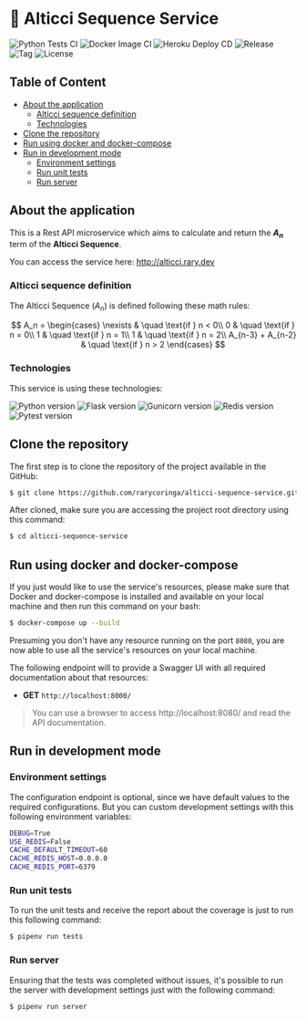 # 🧮 Alticci Sequence Service
![Python Tests CI](https://img.shields.io/github/workflow/status/rarycoringa/alticci-sequence-service/Python%20Tests%20CI?label=tests&logo=pytest&logoColor=white)
![Docker Image CI](https://img.shields.io/github/workflow/status/rarycoringa/alticci-sequence-service/Docker%20Image%20CI?label=docker&logo=docker&logoColor=white)
![Heroku Deploy CD](https://img.shields.io/github/workflow/status/rarycoringa/alticci-sequence-service/Heroku%20Deploy%20CD?label=heroku&logo=heroku&logoColor=white)
![Release](https://img.shields.io/github/v/release/rarycoringa/alticci-sequence-service?include_prereleases)
![Tag](https://img.shields.io/github/v/tag/rarycoringa/alticci-sequence-service?include_prereleases)
![License](https://img.shields.io/github/license/rarycoringa/alticci-sequence-service)

## Table of Content

- [About the application](#about-the-application)
  - [Alticci sequence definition](#alticci-sequence-definition)
  - [Technologies](#technologies)
- [Clone the repository](#clone-the-repository)
- [Run using docker and docker-compose](#run-using-docker-and-docker-compose)
- [Run in development mode](#run-in-development-mode)
  - [Environment settings](#environment-settings)
  - [Run unit tests](#run-unit-tests)
  - [Run server](#run-server)


## About the application

This is a Rest API microservice which aims to calculate and return the **$A_n$** term of the **Alticci Sequence**.

You can access the service here: http://alticci.rary.dev

### Alticci sequence definition

The Alticci Sequence ($A_n$) is defined following these math rules:

$$
A_n =
  \begin{cases}
    \nexists           & \quad \text{if } n < 0\\
    0                  & \quad \text{if } n = 0\\
    1                  & \quad \text{if } n = 1\\
    1                  & \quad \text{if } n = 2\\
    A_{n-3} + A_{n-2}  & \quad \text{if } n > 2
  \end{cases}
$$

### Technologies

This service is using these technologies:

![Python version](https://img.shields.io/github/pipenv/locked/python-version/rarycoringa/alticci-sequence-service?color=lightgray&label=Python&logo=python&logoColor=white)
![Flask version](https://img.shields.io/github/pipenv/locked/dependency-version/rarycoringa/alticci-sequence-service/flask?color=lightgray&label=Flask&logo=flask&logoColor=white)
![Gunicorn version](https://img.shields.io/github/pipenv/locked/dependency-version/rarycoringa/alticci-sequence-service/gunicorn?color=lightgray&label=Gunicorn&logo=gunicorn&logoColor=white)
![Redis version](https://img.shields.io/github/pipenv/locked/dependency-version/rarycoringa/alticci-sequence-service/redis?color=lightgray&label=Redis&logo=redis&logoColor=white)
![Pytest version](https://img.shields.io/github/pipenv/locked/dependency-version/rarycoringa/alticci-sequence-service/dev/pytest?color=lightgray&label=Pytest&logo=pytest&logoColor=white)

## Clone the repository

The first step is to clone the repository of the project available in the GitHub:

```bash
$ git clone https://github.com/rarycoringa/alticci-sequence-service.git
```

After cloned, make sure you are accessing the project root directory using this command:

```bash
$ cd alticci-sequence-service
```

## Run using docker and docker-compose

If you just would like to use the service's resources, please make sure that Docker and docker-compose is installed and available on your local machine and then run this command on your bash:

```bash
$ docker-compose up --build
```

Presuming you don't have any resource running on the port `8080`, you are now able to use all the service's resources on your local machine.

The following endpoint will to provide a Swagger UI with all required documentation about that resources:

- **GET** `http://localhost:8000/`

> You can use a browser to access http://localhost:8080/ and read the API documentation.

## Run in development mode

### Environment settings

The configuration endpoint is optional, since we have default values to the required configurations. But you can custom development settings with this following environment variables:

```bash
DEBUG=True
USE_REDIS=False
CACHE_DEFAULT_TIMEOUT=60
CACHE_REDIS_HOST=0.0.0.0
CACHE_REDIS_PORT=6379

```

### Run unit tests

To run the unit tests and receive the report about the coverage is just to run this following command:

```bash
$ pipenv run tests
```

### Run server

Ensuring that the tests was completed without issues, it's possible to run the server with development settings just with the following command:

```bash
$ pipenv run server
```
